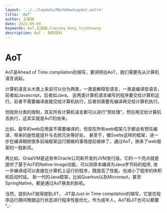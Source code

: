 ```yaml
---
layout: '../../layouts/MarkdownLayout.astro'
title: 'AoT'
author: 王福强
date: 2023-09-09
keywords: AoT,王福强,Fuqiang Wang,fujohnwang
description: AoT - 架构百科
---
```


# AoT

AoT是Ahead of Time compilation的缩写，要讲明白AoT，我们需要先从计算机语言说起。

计算机语言从大类上来说可以分为两类，一类是解释型语言，一类是编译型语言，前者如Javascript，后者如Java。 这两类计算机语言编写的程序要交给计算机运行，前者不需要编译直接交给计算机执行，后者则需要先编译再交给计算机执行。

但抛弃分类的限制，其实所有计算机语言都可以进行“预处理”，然后再交给计算机去执行，这其实就是AoT的由来。

比如，最早的web应用是不需要编译的，但现在所有web框架几乎都会有预先编译，带来的是性能提升与去除冗余等好处。 甚至于，像Svelte这样的框架，进一步在编译期把很多前端框架运行期做的事情提前做掉了，通过AoT，换来了web框架的一股新风。

再比如，GraalVM是这些年Oracle公司新开发的JVM发行版，它的一个亮点就是提供了基于AoT的Native-Image功能，可以将原本编译为Java字节码的程序, 进一步编译成可以直接在计算机上运行的程序，既提高了性能，也减小了程序的体积和启动时延。 新一代的Java框架，比如Quarkus以及Micronaut，甚至SpringNative，都是通过AoT换发的新机。

当然，提到AoT就得提到JIT， JIT是Just-in Time compilation的缩写，它是在程序运行期间根据运行状态进行程序性能优化，作为成年人，AoT和JIT也可以都要 ^_-
